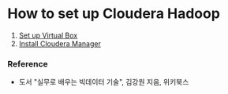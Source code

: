 # How to set up Cloudera Hadoop

1. [Set up Virtual Box](setup_virtual_box.md)
2. [Install Cloudera Manager](install_cloudera_manager.md)
 
### Reference

- 도서 "실무로 배우는 빅데이터 기술", 김강원 지음, 위키북스
